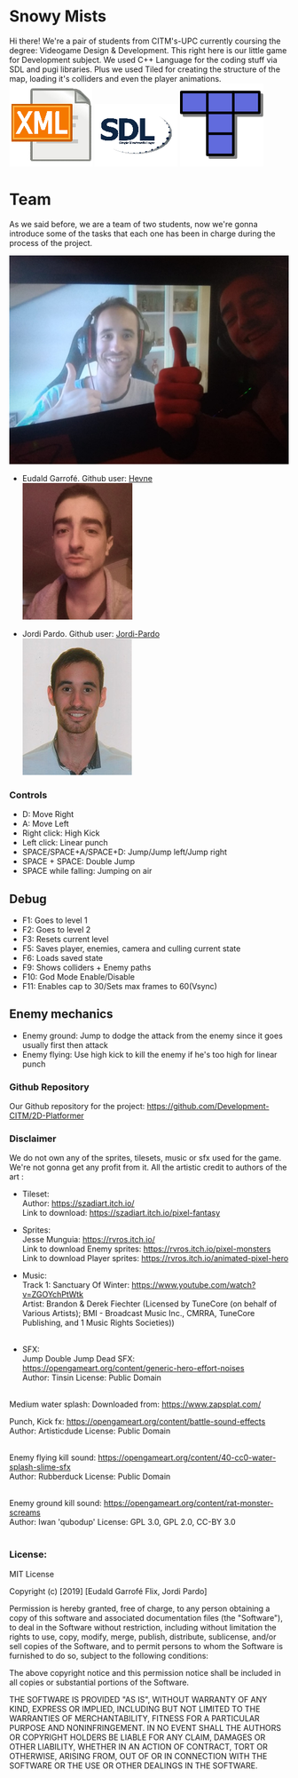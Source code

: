 # Snowy Mists

Hi there! We're a pair of students from CITM's-UPC currently coursing the degree: Videogame Design & Development.
This right here is our little game for Development subject. We used C++ Language for the coding stuff via SDL and pugi libraries. Plus we used Tiled for creating the structure of the map, loading it's colliders and even the player animations.
<img src="Web_Pics/xml_pic.png">       <img src="Web_Pics/sdl_pic.png">     <img src="Web_Pics/tiled_pic.png">
# Team

As we said before, we are a team of two students, now we're gonna introduce some of the tasks that each one has been in charge during the process of the project. <br>

<img src="Web_Pics/team_pic.PNG"><br>


* Eudald Garrofé. Github user: [Hevne](https://github.com/Hevne)<br>
<img src="Web_Pics/eudald_pic.png"><br>

* Jordi Pardo. Github user: [Jordi-Pardo](https://github.com/Jordi-Pardo)<br>
<img src="Web_Pics/jordi_pic.png"><br>

### Controls

* D: Move Right
* A: Move Left
* Right click: High Kick
* Left click: Linear punch
* SPACE/SPACE+A/SPACE+D: Jump/Jump left/Jump right
* SPACE + SPACE: Double Jump
* SPACE while falling: Jumping on air

## Debug

* F1: Goes to level 1
* F2: Goes to level 2
* F3: Resets current level
* F5: Saves player, enemies, camera and culling current state
* F6: Loads saved state
* F9: Shows colliders + Enemy paths
* F10: God Mode Enable/Disable
* F11: Enables cap to 30/Sets max frames to 60(Vsync)

## Enemy mechanics

* Enemy ground: Jump to dodge the attack from the enemy since it goes usually first then attack
* Enemy flying: Use high kick to kill the enemy if he's too high for linear punch

### Github Repository

Our Github repository for the project:
https://github.com/Development-CITM/2D-Platformer

### Disclaimer

We do not own any of the sprites, tilesets, music or sfx used for the game. We're not gonna get any profit from it. All the artistic credit to authors of the art :

* Tileset: <br>
Author: https://szadiart.itch.io/ <br>
Link to download: https://szadiart.itch.io/pixel-fantasy
   
* Sprites: <br>
Jesse Munguia: https://rvros.itch.io/<br>
Link to download Enemy sprites: https://rvros.itch.io/pixel-monsters <br>
Link to download Player sprites: https://rvros.itch.io/animated-pixel-hero
            
* Music:<br>
Track 1: Sanctuary Of Winter: https://www.youtube.com/watch?v=ZGOYchPtWtk<br>
         Artist: Brandon & Derek Fiechter  (Licensed by TuneCore (on behalf of Various Artists); BMI - Broadcast Music Inc., CMRRA, TuneCore Publishing, and 1 Music Rights Societies))<br><br>
                
* SFX:<br>
Jump Double Jump Dead SFX: https://opengameart.org/content/generic-hero-effort-noises<br>
Author: Tinsin License: Public Domain<br><br>

Medium water splash: Downloaded from: https://www.zapsplat.com/<br>

Punch, Kick fx: https://opengameart.org/content/battle-sound-effects<br>
Author: Artisticdude License: Public Domain<br><br>

Enemy flying kill sound: https://opengameart.org/content/40-cc0-water-splash-slime-sfx<br>
Author: Rubberduck License: Public Domain<br><br>

Enemy ground kill sound: https://opengameart.org/content/rat-monster-screams<br>
Author: Iwan 'qubodup' License: GPL 3.0, GPL 2.0, CC-BY 3.0<br><br>
          
### License:

MIT License

Copyright (c) [2019] [Eudald Garrofé Flix, Jordi Pardo]

Permission is hereby granted, free of charge, to any person obtaining a copy
of this software and associated documentation files (the "Software"), to deal
in the Software without restriction, including without limitation the rights
to use, copy, modify, merge, publish, distribute, sublicense, and/or sell
copies of the Software, and to permit persons to whom the Software is
furnished to do so, subject to the following conditions:

The above copyright notice and this permission notice shall be included in all
copies or substantial portions of the Software.

THE SOFTWARE IS PROVIDED "AS IS", WITHOUT WARRANTY OF ANY KIND, EXPRESS OR
IMPLIED, INCLUDING BUT NOT LIMITED TO THE WARRANTIES OF MERCHANTABILITY,
FITNESS FOR A PARTICULAR PURPOSE AND NONINFRINGEMENT. IN NO EVENT SHALL THE
AUTHORS OR COPYRIGHT HOLDERS BE LIABLE FOR ANY CLAIM, DAMAGES OR OTHER
LIABILITY, WHETHER IN AN ACTION OF CONTRACT, TORT OR OTHERWISE, ARISING FROM,
OUT OF OR IN CONNECTION WITH THE SOFTWARE OR THE USE OR OTHER DEALINGS IN THE
SOFTWARE.
           

